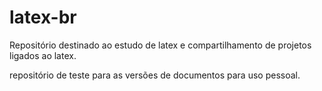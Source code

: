 # latex-br
Repositório destinado ao estudo de latex e compartilhamento de projetos ligados ao latex.

repositório de teste para as versões de documentos para uso pessoal.
